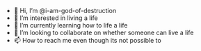 - 👋 Hi, I’m @i-am-god-of-destruction
- 👀 I’m interested in living a life
- 🌱 I’m currently learning how to life a life
- 💞️ I’m looking to collaborate on whether someone can live a life
- 📫 How to reach me even though its not possible to

<!---
i-am-god-of-destruction/i-am-god-of-destruction is a ✨ special ✨ repository because its `README.md` (this file) appears on your GitHub profile.
You can click the Preview link to take a look at your changes.
--->
